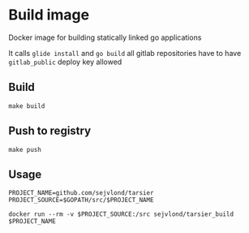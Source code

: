 # Build image

Docker image for building statically linked go applications

It calls `glide install` and `go build` all gitlab repositories have to have
`gitlab_public` deploy key allowed

## Build
```
make build
```

## Push to registry
```
make push
```

## Usage
```
PROJECT_NAME=github.com/sejvlond/tarsier
PROJECT_SOURCE=$GOPATH/src/$PROJECT_NAME

docker run --rm -v $PROJECT_SOURCE:/src sejvlond/tarsier_build $PROJECT_NAME

